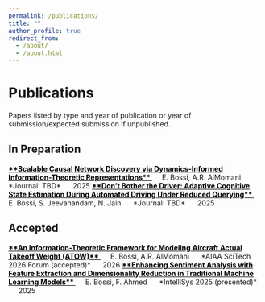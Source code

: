 ```yaml
---
permalink: /publications/
title: ""
author_profile: true
redirect_from: 
  - /about/
  - /about.html
---
```


# Publications

Papers listed by type and year of publication or year of submission/expected submission if unpublished.


## In Preparation
<a href="https://bossiemanuele.github.io/portfolio/00_ER/" style="color:#000; font-weight:bold;">
  **Scalable Causal Network Discovery via Dynamics-Informed Information-Theoretic Representations**
</a>   
&nbsp;&nbsp;&nbsp;&nbsp; E. Bossi, A.R. AlMomani      
&nbsp;&nbsp;&nbsp;&nbsp; *Journal: TBD*     
&nbsp;&nbsp;&nbsp;&nbsp; 2025    

<a href="https://bossiemanuele.github.io/portfolio/01_SURF/" style="color:#000; font-weight:bold;">
  **Don’t Bother the Driver: Adaptive Cognitive State Estimation During Automated Driving Under Reduced Querying**
</a>   
&nbsp;&nbsp;&nbsp;&nbsp; E. Bossi, S. Jeevanandam, N. Jain      
&nbsp;&nbsp;&nbsp;&nbsp; *Journal: TBD*     
&nbsp;&nbsp;&nbsp;&nbsp; 2025    

## Accepted
<a href="https://bossiemanuele.github.io/portfolio/02_ATOW/" style="color:#000; font-weight:bold;">
  **An Information-Theoretic Framework for Modeling Aircraft Actual Takeoff Weight (ATOW)**
</a>   
&nbsp;&nbsp;&nbsp;&nbsp; E. Bossi, A.R. AlMomani      
&nbsp;&nbsp;&nbsp;&nbsp; *AIAA SciTech 2026 Forum (accepted)*      
&nbsp;&nbsp;&nbsp;&nbsp; 2026

<a href="" style="color:#000; font-weight:bold;">
  **Enhancing Sentiment Analysis with Feature Extraction and Dimensionality Reduction in Traditional Machine Learning Models**
</a>   
&nbsp;&nbsp;&nbsp;&nbsp; E. Bossi, F. Ahmed      
&nbsp;&nbsp;&nbsp;&nbsp; *IntelliSys 2025 (presented)*     
&nbsp;&nbsp;&nbsp;&nbsp; 2025    
